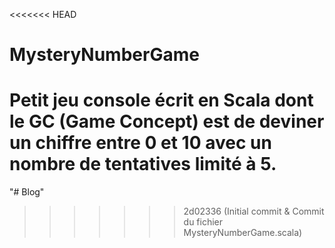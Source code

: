 <<<<<<< HEAD
# MysteryNumberGame
Petit jeu console écrit en Scala dont le GC (Game Concept) est de deviner un chiffre entre 0 et 10 avec un nombre de tentatives limité à 5.
=======
"# Blog" 
>>>>>>> 2d02336 (Initial commit & Commit du fichier MysteryNumberGame.scala)
